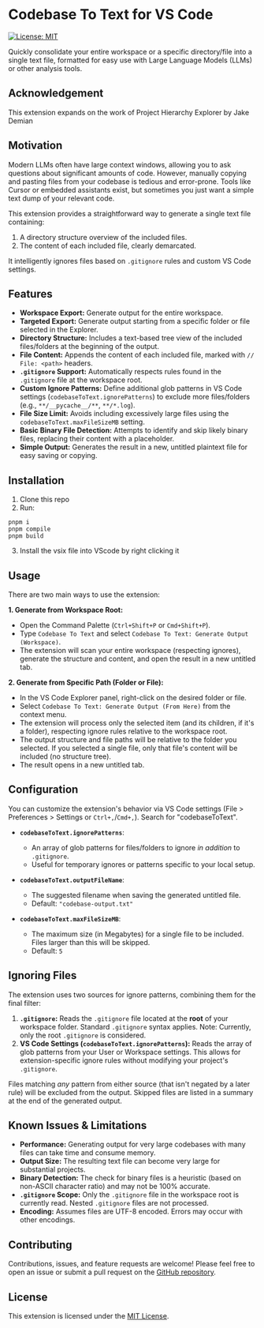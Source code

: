 # Codebase To Text for VS Code

[![License: MIT](https://img.shields.io/badge/License-MIT-yellow.svg)](https://opensource.org/licenses/MIT)

Quickly consolidate your entire workspace or a specific directory/file into a single text file, formatted for easy use with Large Language Models (LLMs) or other analysis tools.

## Acknowledgement

This extension expands on the work of Project Hierarchy Explorer by Jake Demian

## Motivation

Modern LLMs often have large context windows, allowing you to ask questions about significant amounts of code. However, manually copying and pasting files from your codebase is tedious and error-prone. Tools like Cursor or embedded assistants exist, but sometimes you just want a simple text dump of your relevant code.

This extension provides a straightforward way to generate a single text file containing:

1.  A directory structure overview of the included files.
2.  The content of each included file, clearly demarcated.

It intelligently ignores files based on `.gitignore` rules and custom VS Code settings.

## Features

*   **Workspace Export:** Generate output for the entire workspace.
*   **Targeted Export:** Generate output starting from a specific folder or file selected in the Explorer.
*   **Directory Structure:** Includes a text-based tree view of the included files/folders at the beginning of the output.
*   **File Content:** Appends the content of each included file, marked with `// File: <path>` headers.
*   **`.gitignore` Support:** Automatically respects rules found in the `.gitignore` file at the workspace root.
*   **Custom Ignore Patterns:** Define additional glob patterns in VS Code settings (`codebaseToText.ignorePatterns`) to exclude more files/folders (e.g., `**/__pycache__/**`, `**/*.log`).
*   **File Size Limit:** Avoids including excessively large files using the `codebaseToText.maxFileSizeMB` setting.
*   **Basic Binary File Detection:** Attempts to identify and skip likely binary files, replacing their content with a placeholder.
*   **Simple Output:** Generates the result in a new, untitled plaintext file for easy saving or copying.

## Installation

1.  Clone this repo
2.  Run:
   ```
   pnpm i
   pnpm compile
   pnpm build
   ```
3. Install the vsix file into VScode by right clicking it

## Usage

There are two main ways to use the extension:

**1. Generate from Workspace Root:**

*   Open the Command Palette (`Ctrl+Shift+P` or `Cmd+Shift+P`).
*   Type `Codebase To Text` and select `Codebase To Text: Generate Output (Workspace)`.
*   The extension will scan your entire workspace (respecting ignores), generate the structure and content, and open the result in a new untitled tab.

**2. Generate from Specific Path (Folder or File):**

*   In the VS Code Explorer panel, right-click on the desired folder or file.
*   Select `Codebase To Text: Generate Output (From Here)` from the context menu.
*   The extension will process only the selected item (and its children, if it's a folder), respecting ignore rules relative to the workspace root.
*   The output structure and file paths will be relative to the folder you selected. If you selected a single file, only that file's content will be included (no structure tree).
*   The result opens in a new untitled tab.

## Configuration

You can customize the extension's behavior via VS Code settings (File > Preferences > Settings or `Ctrl+,`/`Cmd+,`). Search for "codebaseToText".

*   **`codebaseToText.ignorePatterns`**:
    *   An array of glob patterns for files/folders to ignore *in addition* to `.gitignore`.
    *   Useful for temporary ignores or patterns specific to your local setup.

*   **`codebaseToText.outputFileName`**:
    *   The suggested filename when saving the generated untitled file.
    *   Default: `"codebase-output.txt"`

*   **`codebaseToText.maxFileSizeMB`**:
    *   The maximum size (in Megabytes) for a single file to be included. Files larger than this will be skipped.
    *   Default: `5`

## Ignoring Files

The extension uses two sources for ignore patterns, combining them for the final filter:

1.  **`.gitignore`:** Reads the `.gitignore` file located at the **root** of your workspace folder. Standard `.gitignore` syntax applies. Note: Currently, only the root `.gitignore` is considered.
2.  **VS Code Settings (`codebaseToText.ignorePatterns`):** Reads the array of glob patterns from your User or Workspace settings. This allows for extension-specific ignore rules without modifying your project's `.gitignore`.

Files matching *any* pattern from either source (that isn't negated by a later rule) will be excluded from the output. Skipped files are listed in a summary at the end of the generated output.

## Known Issues & Limitations

*   **Performance:** Generating output for very large codebases with many files can take time and consume memory.
*   **Output Size:** The resulting text file can become very large for substantial projects.
*   **Binary Detection:** The check for binary files is a heuristic (based on non-ASCII character ratio) and may not be 100% accurate.
*   **`.gitignore` Scope:** Only the `.gitignore` file in the workspace root is currently read. Nested `.gitignore` files are not processed.
*   **Encoding:** Assumes files are UTF-8 encoded. Errors may occur with other encodings.

## Contributing

Contributions, issues, and feature requests are welcome! Please feel free to open an issue or submit a pull request on the [GitHub repository](https://github.com/your-username/codebase-to-text). <!-- Replace with your actual repo link -->

## License

This extension is licensed under the [MIT License](LICENSE). <!-- Make sure you have a LICENSE file -->
